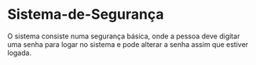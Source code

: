 # Sistema-de-Segurança
O sistema consiste numa segurança básica, onde a pessoa deve digitar uma senha para logar no sistema e pode alterar a senha assim que estiver logada.
